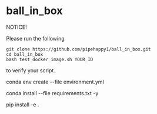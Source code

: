 # ball_in_box

NOTICE!

Please run the following

    git clone https://github.com/pipehappy1/ball_in_box.git
    cd ball_in_box
    bash test_docker_image.sh YOUR_ID
    
to verify your script.

conda  env create --file environment.yml

conda install --file requirements.txt -y

pip install -e .

